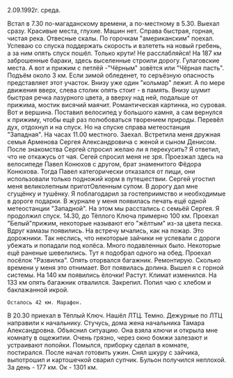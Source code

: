 2.09.1992г. среда.

Встал в 7.30 по-магаданскому времени, а по-местному в 5.30. Выехал сразу.
  Красивые места, глухие. Машин нет. Справа быстрая, горная, чистая река. Отвесные скалы. По горочкам "американским" поехал. Успеваю со спуска поддержать скорость и взлететь на новый гребень, а за ним опять спуск пошёл. Только крути! Не расслабляйся!
   На 187 км заброшенные бараки, здесь выселенные строили дорогу. Гулаговские места. А вот и прижим с петлёй -"Чёрным" зовётся или "Чёрная пасть". Подъём около 3 км. Если зимой обледенет, то серъёзную опасность представляет этот участок. Внизу уже один "кольмар" лежит. А по мере движения вверх, слева столик опять стоит - в память. Внизу шумит быстрая речка лазурного цвета, а вверху над ней, подальше от прижима, мостик висячий маячит. Романтическая картинка, но суровая. 
    Вот и вершина. Поставил велосипед у большого камня, а сам вернулся к прижиму, чтобы ещё раз полюбоваться творением природы. Перевёл дух, отдохнул и на спуск. Но на спуске справа метеостанция "Западная". На часах 11.00 местного. Заехал. 
   Встретила меня дружная семья Арменова Сергея Александровича с женой и сыном Денисом. После знакомства Сергей спросил желаю ли я перекусить? Я ответил, что не откажусь от чая. Сегей спросил меня не зря. Проезжал здесь на велосипеде Павел Конюхов с другом, брат знаменитого Фёдора Конюхова. Тогда Павел категорически отказался от пищи, они использовали только подножий корм в путешествии.
   Сергей угостил меня великолепным приготОвленным супом. В дорогу дал мне сгущёнку и тушёнку. Я поблагодарил за гостеприимство и необходимые в дороге подарки. В журнале у меня появилась печать ещё одной метеостанции "Западной".
  На этом мы расстались с семьёй Сергея. Я продолжил спуск. 14.30, до Тёплого Ключа примерно 100 км. 
   Проехал "Белый"прижим, некоторые называют его "жёлтым" из-за цвета песка. Вдруг камазы появились. На встречу мчались, как на пожар. Это дорожники. Так неслись, что некоторые зайчики не успевали с дороги убежать и попадали под колёса. Много подавленных было. Некоторые ещё раненые шевелились. Тут я подобрал одного на обед. 
    Проехал посёлок "Развилка". Опять оторвался багажник. Ремонтирую. Сколько времени у меня это отнимает.
    Вот появилась долина. Вышел я с горной системы. На 140 км появились ёлочки! Растут. Климат изменился. На 133 км опять багажник отвалился. Закрепил. Попил чаю с хлебом и баклажанной икрой. 

    Осталось 42 км. Марафон.   
В 20.30 приехал в Тёплый Ключ. Нашёл ЛТЦ. Темно. Дежурные по ЛТЦ направили к начальнику. Стучусь, дома жена начальника Тамара Александровна. Объяснил ситуацию. Она взяла ключи и открыла мне комнату в ощежитии. Очень грязно, через окно бомжи залезают и устраивают попойки. Помылся, приборку сделал в комнате, постирался. После начал готовить ужин. Снял шкуру с зайчика, выпотрошил и картошечкой сварил супчик. Бульон получился неплохой.
  За день - 177 км. Ок - 1301 км.
